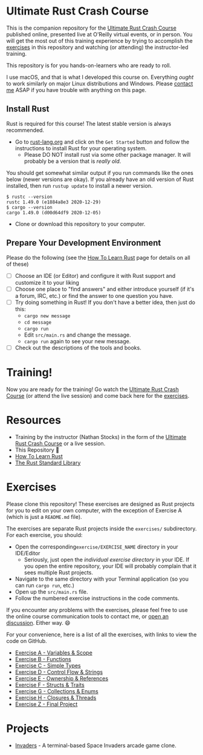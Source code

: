 # Ultimate Rust Crash Course

This is the companion repository for the [Ultimate Rust Crash Course] published online, presented live at O'Reilly
virtual events, or in person. You will get the most out of this training experience by trying to accomplish
the [exercises] in this repository and watching (or attending)
the instructor-led training.

This repository is for you hands-on-learners who are ready to roll.

I use macOS, and that is what I developed this course on. Everything _ought_ to work similarly on major Linux
distributions and Windows. Please [contact me](mailto:nathan.stocks@gmail.com) ASAP if you have trouble with anything on
this page.

## Install Rust

Rust is required for this course!  The latest stable version is always recommended.

- Go to [rust-lang.org](https://rust-lang.org) and click on the `Get Started`
  button and follow the instructions to install Rust for your operating system.
    - Please DO NOT install rust via some other package manager. It will probably be a version that is _really old_.

You should get somewhat similar output if you run commands like the ones below (newer versions are okay). If you already
have an old version of Rust installed, then run `rustup update` to install a newer version.

```shell
$ rustc --version
rustc 1.49.0 (e1884a8e3 2020-12-29)
$ cargo --version
cargo 1.49.0 (d00d64df9 2020-12-05)
```

- Clone or download this repository to your computer.

## Prepare Your Development Environment

Please do the following (see
the [How To Learn Rust](https://github.com/CleanCut/ultimate_rust_crash_course/blob/master/HowToLearnRust.md)
page for details on all of these)

- [ ] Choose an IDE (or Editor) and configure it with Rust support and customize it to your liking
- [ ] Choose one place to "find answers" and either introduce yourself (if it's a forum, IRC, etc.) or find the answer
  to one question you have.
- [ ] Try doing something in Rust!  If you don't have a better idea, then just do this:
    - `cargo new message`
    - `cd message`
    - `cargo run`
    - Edit `src/main.rs` and change the message.
    - `cargo run` again to see your new message.
- [ ] Check out the descriptions of the tools and books.

# Training!

Now you are ready for the training!  Go watch the [Ultimate Rust Crash Course] (or attend the live session) and come
back here for the [exercises].

# Resources

- Training by the instructor (Nathan Stocks) in the form of the [Ultimate Rust Crash Course] or a live session.
- This Repository :tada:
- [How To Learn Rust](https://github.com/CleanCut/rust_a_crash_course/blob/master/HowToLearnRust.md)
- [The Rust Standard Library](https://doc.rust-lang.org/std/)

# Exercises

Please clone this repository! These exercises are designed as Rust projects for you to edit on your own computer, with
the exception of Exercise A (which is just a `README.md` file).

The exercises are separate Rust projects inside the `exercises/` subdirectory. For each exercise, you should:

- Open the corresponding`exercise/EXERCISE_NAME` directory in your IDE/Editor
    - Seriously, just open the _individual exercise directory_ in your IDE. If you open the entire repository, your IDE
      will probably complain that it sees multiple Rust projects.
- Navigate to the same directory with your Terminal application (so you can run `cargo run`, etc.)
- Open up the `src/main.rs` file.
- Follow the numbered exercise instructions in the code comments.

If you encounter any problems with the exercises, please feel free to use the online course communication tools to
contact me, or [open an discussion]. Either way. 😄

For your convenience, here is a list of all the exercises, with links to view the code on GitHub.

- [Exercise A - Variables & Scope](https://github.com/CleanCut/ultimate_rust_crash_course/tree/master/exercise/a_variables)
- [Exercise B - Functions](https://github.com/CleanCut/ultimate_rust_crash_course/tree/master/exercise/b_functions)
- [Exercise C - Simple Types](https://github.com/CleanCut/ultimate_rust_crash_course/tree/master/exercise/c_simple_types)
- [Exercise D - Control Flow & Strings](https://github.com/CleanCut/ultimate_rust_crash_course/tree/master/exercise/d_control_flow_strings)
- [Exercise E - Ownership & References](https://github.com/CleanCut/ultimate_rust_crash_course/tree/master/exercise/e_ownership_references)
- [Exercise F - Structs & Traits](https://github.com/CleanCut/ultimate_rust_crash_course/tree/master/exercise/f_structs_traits)
- [Exercise G - Collections & Enums](https://github.com/CleanCut/ultimate_rust_crash_course/tree/master/exercise/g_collections_enums)
- [Exercise H - Closures & Threads](https://github.com/CleanCut/ultimate_rust_crash_course/tree/master/exercise/h_closures_threads)
- [Exercise Z - Final Project](https://github.com/CleanCut/ultimate_rust_crash_course/tree/master/exercise/z_final_project)

# Projects

- [Invaders](https://github.com/CleanCut/invaders) - A terminal-based Space Invaders arcade game clone.

[exercises]: https://github.com/CleanCut/ultimate_rust_crash_course#exercises

[open an discussion]: https://github.com/CleanCut/ultimate_rust_crash_course/discussions/new

[Ultimate Rust Crash Course]: https://agileperception.com/ultimate_rust_crash_course
